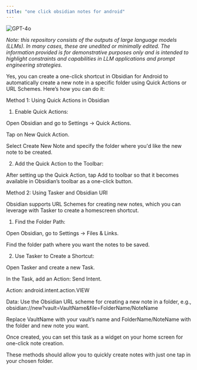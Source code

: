 ```yaml
---
title: "one click obsidian notes for android"
---
```

![GPT-4o](https://img.shields.io/badge/GPT--4o-3333FF?style=for-the-badge&logo=openai&logoColor=white)



*Note: this repository consists of the outputs of large language models (LLMs). In many cases, these are unedited or minimally edited. The information provided is for demonstrative purposes only and is intended to highlight constraints and capabilities in LLM applications and prompt engineering strategies.*


Yes, you can create a one-click shortcut in Obsidian for Android to automatically create a new note in a specific folder using Quick Actions or URL Schemes. Here’s how you can do it:

Method 1: Using Quick Actions in Obsidian

1. Enable Quick Actions:

Open Obsidian and go to Settings → Quick Actions.

Tap on New Quick Action.

Select Create New Note and specify the folder where you'd like the new note to be created.



2. Add the Quick Action to the Toolbar:

After setting up the Quick Action, tap Add to toolbar so that it becomes available in Obsidian’s toolbar as a one-click button.




Method 2: Using Tasker and Obsidian URI

Obsidian supports URL Schemes for creating new notes, which you can leverage with Tasker to create a homescreen shortcut.

1. Find the Folder Path:

Open Obsidian, go to Settings → Files & Links.

Find the folder path where you want the notes to be saved.



2. Use Tasker to Create a Shortcut:

Open Tasker and create a new Task.

In the Task, add an Action: Send Intent.

Action: android.intent.action.VIEW

Data: Use the Obsidian URL scheme for creating a new note in a folder, e.g., obsidian://new?vault=VaultName&file=FolderName/NoteName

Replace VaultName with your vault’s name and FolderName/NoteName with the folder and new note you want.


Once created, you can set this task as a widget on your home screen for one-click note creation.




These methods should allow you to quickly create notes with just one tap in your chosen folder.

